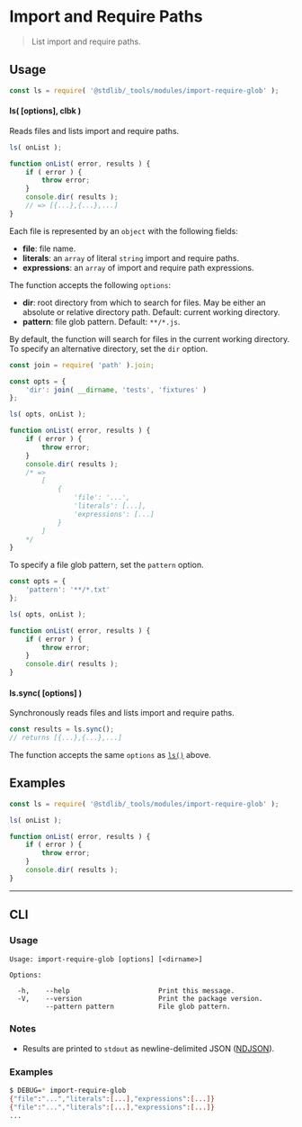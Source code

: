 <!--

@license Apache-2.0

Copyright (c) 2018 The Stdlib Authors.

Licensed under the Apache License, Version 2.0 (the "License");
you may not use this file except in compliance with the License.
You may obtain a copy of the License at

   http://www.apache.org/licenses/LICENSE-2.0

Unless required by applicable law or agreed to in writing, software
distributed under the License is distributed on an "AS IS" BASIS,
WITHOUT WARRANTIES OR CONDITIONS OF ANY KIND, either express or implied.
See the License for the specific language governing permissions and
limitations under the License.

-->

# Import and Require Paths

> List import and require paths.

<section class="intro">

</section>

<!-- /.intro -->

<section class="usage">

## Usage

```javascript
const ls = require( '@stdlib/_tools/modules/import-require-glob' );
```

<a name="ls"></a>

#### ls( \[options], clbk )

Reads files and lists import and require paths.

```javascript
ls( onList );

function onList( error, results ) {
    if ( error ) {
        throw error;
    }
    console.dir( results );
    // => [{...},{...},...]
}
```

Each file is represented by an `object` with the following fields:

-   **file**: file name.
-   **literals**: an `array` of literal `string` import and require paths.
-   **expressions**: an `array` of import and require path expressions.

The function accepts the following `options`:

-   **dir**: root directory from which to search for files. May be either an absolute or relative directory path. Default: current working directory.
-   **pattern**: file glob pattern. Default: `**/*.js`.

By default, the function will search for files in the current working directory. To specify an alternative directory, set the `dir` option.

```javascript
const join = require( 'path' ).join;

const opts = {
    'dir': join( __dirname, 'tests', 'fixtures' )
};

ls( opts, onList );

function onList( error, results ) {
    if ( error ) {
        throw error;
    }
    console.dir( results );
    /* =>
        [
            {
                'file': '...',
                'literals': [...],
                'expressions': [...]
            }
        ]
    */
}
```

To specify a file glob pattern, set the `pattern` option.

```javascript
const opts = {
    'pattern': '**/*.txt'
};

ls( opts, onList );

function onList( error, results ) {
    if ( error ) {
        throw error;
    }
    console.dir( results );
}
```

#### ls.sync( \[options] )

Synchronously reads files and lists import and require paths.

```javascript
const results = ls.sync();
// returns [{...},{...},...]
```

The function accepts the same `options` as [`ls()`](#ls) above.

</section>

<!-- /.usage -->

<section class="examples">

## Examples

<!-- eslint no-undef: "error" -->

```javascript
const ls = require( '@stdlib/_tools/modules/import-require-glob' );

ls( onList );

function onList( error, results ) {
    if ( error ) {
        throw error;
    }
    console.dir( results );
}
```

</section>

<!-- /.examples -->

* * *

<section class="cli">

## CLI

<section class="usage">

### Usage

```text
Usage: import-require-glob [options] [<dirname>]

Options:

  -h,    --help                      Print this message.
  -V,    --version                   Print the package version.
         --pattern pattern           File glob pattern.
```

</section>

<!-- /.usage -->

<section class="notes">

### Notes

-   Results are printed to `stdout` as newline-delimited JSON ([NDJSON][ndjson]).

</section>

<!-- /.notes -->

<section class="examples">

### Examples

```bash
$ DEBUG=* import-require-glob
{"file":"...","literals":[...],"expressions":[...]}
{"file":"...","literals":[...],"expressions":[...]}
...
```

</section>

<!-- /.examples -->

</section>

<!-- /.cli -->

<!-- Section for related `stdlib` packages. Do not manually edit this section, as it is automatically populated. -->

<section class="related">

</section>

<!-- /.related -->

<!-- Section for all links. Make sure to keep an empty line after the `section` element and another before the `/section` close. -->

<section class="links">

[ndjson]: http://ndjson.org/

</section>

<!-- /.links -->
